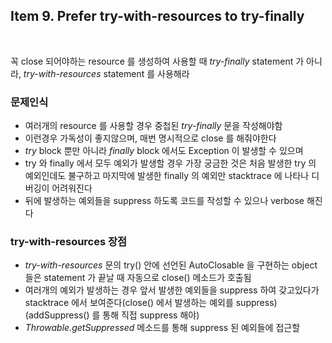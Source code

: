 ## Item 9. Prefer try-with-resources to try-finally
<br/>

꼭 close 되어야하는 resource 를 생성하여 사용할 때 *try-finally* statement 가 아니라, *try-with-resources* statement 를 사용해라

### 문제인식
* 여러개의 resource 를 사용할 경우 중첩된 *try-finally* 문을 작성해야함
* 이런경우 가독성이 좋지않으며, 매번 명시적으로 close 를 해줘야한다
* *try* block 뿐만 아니라 *finally* block 에서도 Exception 이 발생할 수 있으며
* try 와 finally 에서 모두 예외가 발생할 경우 가장 궁금한 것은 처음 발생한 try 의 예외인데도 불구하고 마지막에 발생한 finally 의 예외만 stacktrace 에 나타나 디버깅이 어려워진다
* 뒤에 발생하는 예외들을 suppress 하도록 코드를 작성할 수 있으나 verbose 해진다

### try-with-resources 장점
* *try-with-resources* 문의 try() 안에 선언된 AutoClosable 을 구현하는 object 들은 statement 가 끝날 때 자동으로 close() 메소드가 호출됨
* 여러개의 예외가 발생하는 경우 앞서 발생한 예외들을 suppress 하여 갖고있다가 stacktrace 에서 보여준다(close() 에서 발생하는 예외를 suppress) (addSuppress() 를 통해 직접 suppress 해야)
* *Throwable.getSuppressed* 메소드를 통해 suppress 된 예외들에 접근할 
